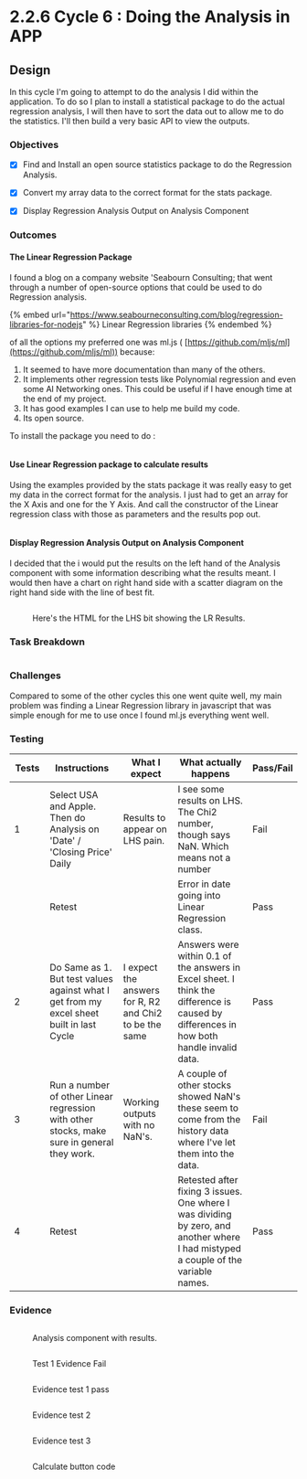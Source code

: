 # 2.2.6 Cycle 6 : Doing the Analysis in APP

## Design

In this cycle I'm going to attempt to do the analysis I did within the application. To do so I plan to install a statistical package to do the actual regression analysis, I will then have to sort the data out to allow me to do the statistics. I'll then build a very basic API to view the outputs.

### Objectives

* [x] Find and Install an open source statistics package to do the Regression Analysis.
* [x] Convert my array data to the correct format for the stats package.
* [x] Display Regression Analysis Output on Analysis Component



### Outcomes

#### The Linear Regression Package

I found a blog on a company website 'Seabourn Consulting; that went through a number of open-source options that could be used to do Regression analysis.&#x20;

{% embed url="https://www.seabourneconsulting.com/blog/regression-libraries-for-nodejs" %}
Linear Regression libraries
{% endembed %}

of all the options my preferred one was ml.js  ( [https://github.com/mljs/ml](https://github.com/mljs/ml))  because:

1. It seemed to have more documentation than many of the others.
2. It implements other regression tests like Polynomial regression and even some AI Networking ones. This could be useful if I have enough time at the end of my project.
3. It has good examples I can use to help me build my code.
4. Its open source.&#x20;

To install the package you need to do :

<figure><img src="../.gitbook/assets/image (6).png" alt=""><figcaption></figcaption></figure>

#### Use Linear Regression package to calculate results

Using the examples provided by the stats package it was really easy to get my data in the correct format for the analysis. I just had to get an array for the X Axis and one for the Y Axis. And call the constructor of the Linear regression class with those as parameters and the results pop out.

<figure><img src="../.gitbook/assets/image (1) (1) (1) (1).png" alt=""><figcaption></figcaption></figure>

#### Display Regression Analysis Output on Analysis Component

I decided that the i would put the results on the left hand of the Analysis component with some information describing what the results meant. I would then have a chart on right hand side with a scatter diagram on the right hand side with the line of best fit.

<figure><img src="../.gitbook/assets/image (2) (1) (1) (1).png" alt=""><figcaption><p>Here's the HTML for the LHS bit showing the LR Results.</p></figcaption></figure>

### Task Breakdown

<figure><img src="../.gitbook/assets/image (98).png" alt=""><figcaption></figcaption></figure>

### Challenges

Compared to some of the other cycles this one went quite well, my main problem was finding a Linear Regression library in javascript that was simple enough for me to use once I found ml.js everything went well.

### Testing

<table><thead><tr><th width="65">Tests</th><th width="208">Instructions</th><th width="160">What I expect</th><th width="266">What actually happens</th><th>Pass/Fail</th></tr></thead><tbody><tr><td>1</td><td>Select USA and Apple. Then do Analysis on 'Date' / 'Closing Price' Daily</td><td>Results to appear on LHS pain.</td><td>I see some results on LHS. The Chi2 number, though says NaN. Which means not a number</td><td>Fail</td></tr><tr><td></td><td>Retest</td><td></td><td>Error in date going into Linear Regression class.</td><td>Pass</td></tr><tr><td>2</td><td> Do Same as 1. But test values against what I get from my excel sheet built in last Cycle</td><td>I expect the answers for R, R2 and Chi2 to be the same</td><td>Answers were within 0.1 of the answers in Excel sheet. I think the difference is caused by differences in how both handle invalid data.</td><td>Pass</td></tr><tr><td>3</td><td>Run a number of other Linear regression with other stocks, make sure in general they work.</td><td>Working outputs with no NaN's.</td><td>A couple of other stocks showed NaN's these seem to come from the history data where I've let them into the data.</td><td>Fail</td></tr><tr><td>4</td><td>Retest</td><td></td><td>Retested after fixing 3 issues. One where I was dividing by zero, and another where I had mistyped a couple of the variable names.</td><td>Pass</td></tr></tbody></table>

### Evidence

<figure><img src="../.gitbook/assets/image (78).png" alt=""><figcaption><p>Analysis component with results.</p></figcaption></figure>

<figure><img src="../.gitbook/assets/image (104).png" alt=""><figcaption><p>Test 1 Evidence Fail</p></figcaption></figure>

<figure><img src="../.gitbook/assets/image (2) (1).png" alt=""><figcaption><p>Evidence test 1 pass</p></figcaption></figure>

<figure><img src="../.gitbook/assets/image (1) (1) (1).png" alt=""><figcaption><p>Evidence test 2</p></figcaption></figure>

<figure><img src="../.gitbook/assets/image (2) (1) (1).png" alt=""><figcaption><p>Evidence test 3</p></figcaption></figure>

<figure><img src="../.gitbook/assets/image (79).png" alt=""><figcaption><p>Calculate button code</p></figcaption></figure>
